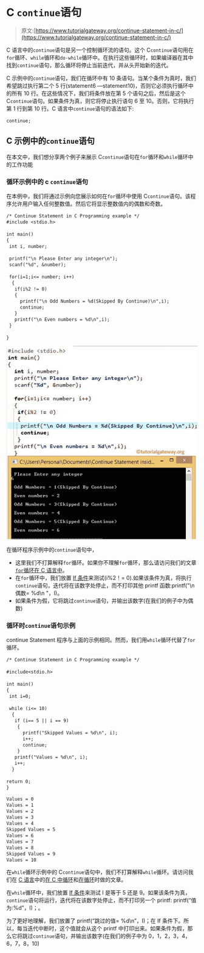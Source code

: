 # C `continue`语句

> 原文:[https://www.tutorialgateway.org/continue-statement-in-c/](https://www.tutorialgateway.org/continue-statement-in-c/)

C 语言中的`continue`语句是另一个控制循环流的语句。这个 C`continue`语句用在`for`循环、`while`循环和`do-while`循环中。在执行这些循环时，如果编译器在其中找到`continue`语句，那么循环将停止当前迭代，并从头开始新的迭代。

C 示例中的`continue`语句，我们在循环中有 10 条语句。当某个条件为真时，我们希望跳过执行第二个 5 行(statement6 —statement10)，否则它必须执行循环中的所有 10 行。在这些情况下，我们将条件放在第 5 个语句之后，然后是这个 C`continue`语句。如果条件为真，则它将停止执行语句 6 至 10。否则，它将执行第 1 行到第 10 行。C 语言中`continue`语句的语法如下:

```
continue;
```

## C 示例中的`continue`语句

在本文中，我们想分享两个例子来展示 C`continue`语句在`for`循环和`while`循环中的工作功能

### 循环示例中的 c `continue`语句

在本例中，我们将通过示例向您展示如何在`for`循环中使用 C`continue`语句。该程序允许用户输入任何整数值。然后它将显示整数值内的偶数和奇数。

```
/* Continue Statement in C Programming example */
#include <stdio.h>

int main()
{
 int i, number;

 printf("\n Please Enter any integer\n");
 scanf("%d", &number);

 for(i=1;i<= number; i++)
  {
   if(i%2 != 0)
   {
     printf("\n Odd Numbers = %d(Skipped By Continue)\n",i);
     continue;
   }
   printf("\n Even numbers = %d\n",i);
 }

}
```

![Continue Statement in C Programming 1](img/3bac7e308a269c4b5c625dbf32135998.png)

在循环程序示例中的`continue`语句中，

*   这里我们不打算解释`for`循环。如果你不理解`for`循环，那么请访问我们的文章 [`for`循环在 C 语言中](https://www.tutorialgateway.org/for-loop-in-c-programming/)。
*   在`for`循环中，我们放置 [If 条件](https://www.tutorialgateway.org/if-statement-in-c/)来测试(i%2！= 0).如果该条件为真，将执行`continue`语句，迭代将在该数字处停止，而不打印其他 printf 函数:printf("\n 偶数= %d\n "，I)。
*   如果条件为假，它将跳过`continue`语句，并输出该数字(在我们的例子中为偶数)

### 循环时`continue`语句示例

continue Statement 程序与上面的示例相同。然而，我们用`while`循环代替了`for`循环。

```
/* Continue Statement in C Programming example */

#include<stdio.h>

int main()
{
 int i=0;

 while (i<= 10)
  {
   if (i== 5 || i == 9)
    {
      printf("Skipped Values = %d\n", i);
      i++;
      continue;
    }
   printf("Values = %d\n", i);
   i++;
  }

return 0;
}
```

```
Values = 0
Values = 1
Values = 2
Values = 3
Values = 4
Skipped Values = 5
Values = 6
Values = 7
Values = 8
Skipped Values = 9
Values = 10
```

在`while`循环示例中的 C`continue`语句中，我们不打算解释`while`循环。请访问我们在 [C 语言](https://www.tutorialgateway.org/c-programming/)中的[在 C 中循环](https://www.tutorialgateway.org/while-loop-in-c/ "While Loop in C")和[在循环](https://www.tutorialgateway.org/do-while-loop-in-c/)时做的文章。

在`while`循环中，我们放置 [If 条件](https://www.tutorialgateway.org/if-statement-in-c/)来测试 I 是等于 5 还是 9。如果该条件为真，`continue`语句将运行，迭代将在该数字处停止，而不打印另一个 printf: printf(“值为:%d”，I)；。

为了更好地理解，我们放置了 printf(“跳过的值= %d\n”，I)；在 If 条件下。所以，每当迭代中断时，这个值就会从这个 printf 中打印出来。如果条件为假，那么它将跳过`continue`语句，并输出该数字(在我们的例子中为 0，1，2，3，4，6，7，8，10)